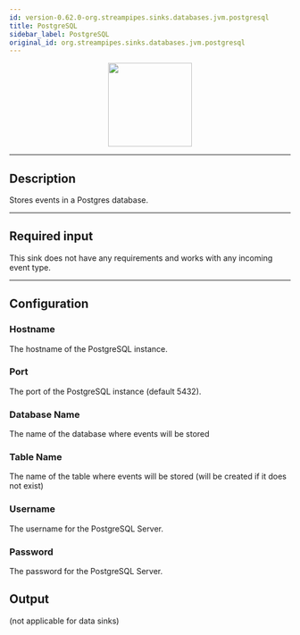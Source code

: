 ```yaml
---
id: version-0.62.0-org.streampipes.sinks.databases.jvm.postgresql
title: PostgreSQL
sidebar_label: PostgreSQL
original_id: org.streampipes.sinks.databases.jvm.postgresql
---
```




<p align="center"> 
    <img src="/docs/img/pipeline-elements/org.streampipes.sinks.databases.jvm.postgresql/icon.png" width="150px;" class="pe-image-documentation"/>
</p>

***

## Description

Stores events in a Postgres database.

***

## Required input

This sink does not have any requirements and works with any incoming event type.

***

## Configuration

### Hostname

The hostname of the PostgreSQL instance.

### Port

The port of the PostgreSQL instance (default 5432).

### Database Name

The name of the database where events will be stored

### Table Name

The name of the table where events will be stored (will be created if it does not exist)

### Username

The username for the PostgreSQL Server.

### Password

The password for the PostgreSQL Server.

## Output

(not applicable for data sinks)
